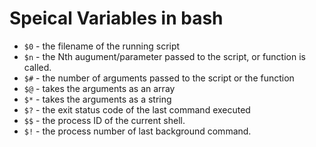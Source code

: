  # Speical Variables in bash 
 * `$0` - the filename of the running script
 * `$n` - the Nth augument/parameter passed to the script, or function is called.
 * `$#` - the number of arguments passed to the script or the function
 * `$@` - takes the arguments as an array
 * `$*` - takes the arguments as a string
 * `$?` - the exit status code of the last command executed
 * `$$` - the process ID of the current shell.
 * `$!` - the process number of last background command.
